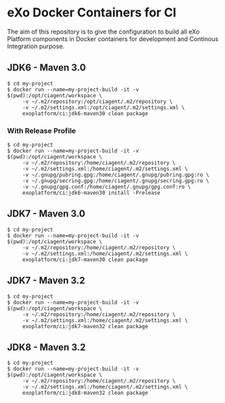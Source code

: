 # eXo Docker Containers for CI

The aim of this repository is to give the configuration to build all eXo Platform components in Docker containers for development and Continous Integration purpose.


## JDK6 - Maven 3.0

```
$ cd my-project
$ docker run --name=my-project-build -it -v $(pwd):/opt/ciagent/workspace \
     -v ~/.m2/repository:/opt/ciagent/.m2/repository \
     -v ~/.m2/settings.xml:/opt/ciagent/.m2/settings.xml \
     exoplatform/ci:jdk6-maven30 clean package
```

### With Release Profile

```
$ cd my-project
$ docker run --name=my-project-build -it -v $(pwd):/opt/ciagent/workspace \
     -v ~/.m2/repository:/home/ciagent/.m2/repository \
     -v ~/.m2/settings.xml:/home/ciagent/.m2/settings.xml \
     -v ~/.gnupg/pubring.gpg:/home/ciagent/.gnupg/pubring.gpg:ro \
     -v ~/.gnupg/secring.gpg:/home/ciagent/.gnupg/secring.gpg:ro \
     -v ~/.gnupg/gpg.conf:/home/ciagent/.gnupg/gpg.conf:ro \
     exoplatform/ci:jdk6-maven30 install -Prelease
```

## JDK7 - Maven 3.0

```
$ cd my-project
$ docker run --name=my-project-build -it -v $(pwd):/opt/ciagent/workspace \
     -v ~/.m2/repository:/home/ciagent/.m2/repository \
     -v ~/.m2/settings.xml:/home/ciagent/.m2/settings.xml \
     exoplatform/ci:jdk7-maven30 clean package
```


## JDK7 - Maven 3.2

```
$ cd my-project
$ docker run --name=my-project-build -it -v $(pwd):/opt/ciagent/workspace \
     -v ~/.m2/repository:/home/ciagent/.m2/repository \
     -v ~/.m2/settings.xml:/home/ciagent/.m2/settings.xml \
     exoplatform/ci:jdk7-maven32 clean package
```


## JDK8 - Maven 3.2

```
$ cd my-project
$ docker run --name=my-project-build -it -v $(pwd):/opt/ciagent/workspace \
     -v ~/.m2/repository:/home/ciagent/.m2/repository \
     -v ~/.m2/settings.xml:/home/ciagent/.m2/settings.xml \
     exoplatform/ci:jdk8-maven32 clean package
```

